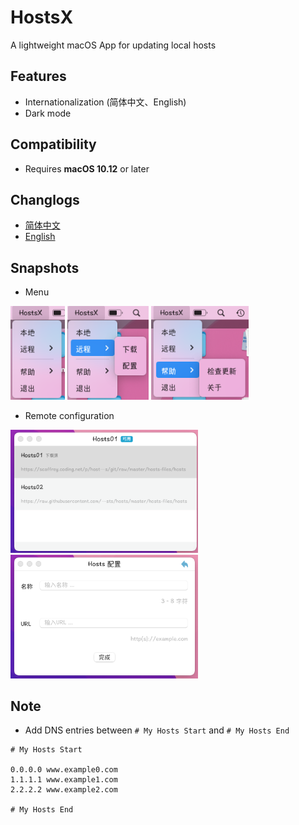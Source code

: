 # HostsX 
<!-- [![](https://img.shields.io/badge/%E7%AE%80%E4%BD%93%E4%B8%AD%E6%96%87-blue)]() -->

A lightweight macOS App for updating local hosts 

## Features
- Internationalization (简体中文、English)
- Dark mode

## Compatibility
- Requires **macOS 10.12** or later

## Changlogs
- [简体中文](CHANGELOG_SC.md)
- [English](CHANGELOG.md)

## Snapshots
- Menu

<img src="assets/m1.png" height=150> <img src="assets/m2.png" height=150>  <img src="assets/m3.png" height=150>
  
- Remote configuration
 
<img src="assets/r1.png" width=300> <img src="assets/r2.png" width=300>

## Note
- Add DNS entries between `# My Hosts Start` and `# My Hosts End`
```
# My Hosts Start

0.0.0.0 www.example0.com
1.1.1.1 www.example1.com
2.2.2.2 www.example2.com

# My Hosts End
```

